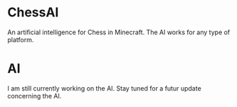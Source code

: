 # ChessAI
An artificial intelligence for Chess in Minecraft. The AI works for any type of platform. 

# AI
I am still currently working on the AI. Stay tuned for a futur update concerning the AI. 
